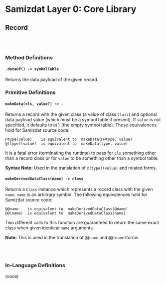 Samizdat Layer 0: Core Library
==============================

Record
------

<br><br>
### Method Definitions

#### `.dataOf() -> symbolTable`

Returns the data payload of the given record.


### Primitive Definitions

#### `makeData(cls, value?) -> .`

Returns a record with the given class (a value of class `Class`)
and optional data payload value (which must be a symbol table if present).
If `value` is not specified, it defaults to `@{}` (the empty symbol table).
These equivalences hold for Samizdat source code:

```
@type(value)    is equivalent to  makeData(@@type, value)
@(type)(value)  is equivalent to  makeData(type, value)
```

It is a fatal error (terminating the runtime) to pass for `cls` something
other than a record class or for `value` to be something other than
a symbol table.

**Syntax Note:** Used in the translation of `@(type)(value)` and related forms.

#### `makeDerivedDataClass(name) -> class`

Returns a `Class` instance which represents a record class
with the given `name`. `name` is an arbitrary symbol. The following
equivalences hold for Samizdat source code:

```
@@name    is equivalent to  makeDerivedDataClass(@name)
@@(name)  is equivalent to  makeDerivedDataClass(name)
```

Two different calls to this function are guaranteed to return the same exact
class when given identical `name` arguments.

**Note:** This is used in the translation of `@@name` and `@@(name)`forms.


<br><br>
### In-Language Definitions

(none)
